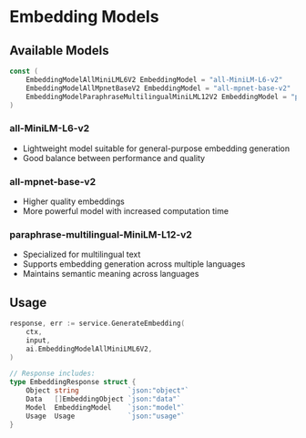 # Embedding Models

## Available Models

```go
const (
    EmbeddingModelAllMiniLML6V2 EmbeddingModel = "all-MiniLM-L6-v2"
    EmbeddingModelAllMpnetBaseV2 EmbeddingModel = "all-mpnet-base-v2"
    EmbeddingModelParaphraseMultilingualMiniLML12V2 EmbeddingModel = "paraphrase-multilingual-MiniLM-L12-v2"
)
```

### all-MiniLM-L6-v2
- Lightweight model suitable for general-purpose embedding generation
- Good balance between performance and quality

### all-mpnet-base-v2
- Higher quality embeddings
- More powerful model with increased computation time

### paraphrase-multilingual-MiniLM-L12-v2
- Specialized for multilingual text
- Supports embedding generation across multiple languages
- Maintains semantic meaning across languages

## Usage

```go
response, err := service.GenerateEmbedding(
    ctx,
    input,
    ai.EmbeddingModelAllMiniLML6V2,
)

// Response includes:
type EmbeddingResponse struct {
    Object string            `json:"object"`
    Data   []EmbeddingObject `json:"data"`
    Model  EmbeddingModel    `json:"model"`
    Usage  Usage             `json:"usage"`
}
```